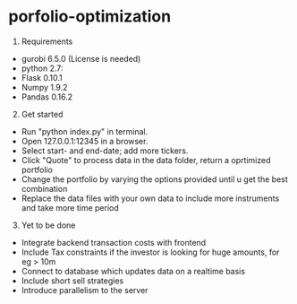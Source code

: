
# porfolio-optimization

1. Requirements 
 * gurobi 6.5.0 (License is needed)
 * python 2.7:
 * Flask 0.10.1
 * Numpy 1.9.2
 * Pandas 0.16.2
 
2. Get started
 * Run "python index.py" in terminal.
 * Open 127.0.0.1:12345 in a browser.
 * Select start- and end-date; add more tickers.
 * Click "Quote" to process data in the data folder, return a oprtimized portfolio
 * Change the portfolio by varying the options provided until u get the best combination
 * Replace the data files with your own data to include more instruments and take more time period

3. Yet to be done
 * Integrate backend transaction costs with frontend
 * Include Tax constraints if the investor is looking for huge amounts, for eg > 10m
 * Connect to database which updates data on a realtime basis
 * Include short sell strategies
 * Introduce parallelism to the server
